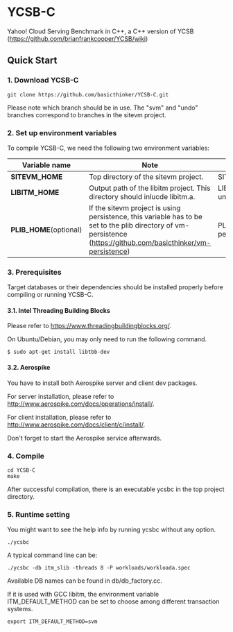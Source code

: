 YCSB-C
======

Yahoo! Cloud Serving Benchmark in C++, a C++ version of YCSB (https://github.com/brianfrankcooper/YCSB/wiki)

## Quick Start

### 1. Download YCSB-C

    git clone https://github.com/basicthinker/YCSB-C.git

Please note which branch should be in use.
The "svm" and "undo" branches correspond to branches in the sitevm project.

### 2. Set up environment variables

To compile YCSB-C, we need the following two environment variables:

Variable name | Note | Example
--------------|------|--------
**SITEVM\_HOME** | Top directory of the sitevm project. | SITEVM\_HOME=$HOME/Projects/sitevm\_dune
**LIBITM\_HOME** | Output path of the libitm project. This directory should inlucde libitm.a. | LIBITM\_HOME=$HOME/Projects/gcc/x86\_64-unknown-linux-gnu/libitm
**PLIB\_HOME**(optional) | If the sitevm project is using persistence, this variable has to be set to the plib directory of vm-persistence (https://github.com/basicthinker/vm-persistence) | PLIB\_HOME=$HOME/Projects/vm-persistence/plib

### 3. Prerequisites

Target databases or their dependencies should be installed properly before compiling or running YCSB-C.

#### 3.1. Intel Threading Building Blocks

Please refer to https://www.threadingbuildingblocks.org/.

On Ubuntu/Debian, you may only need to run the following command.

    $ sudo apt-get install libtbb-dev

#### 3.2. Aerospike

You have to install both Aerospike server and client dev packages.

For server installation, please refer to http://www.aerospike.com/docs/operations/install/.

For client installation, please refer to http://www.aerospike.com/docs/client/c/install/.

Don't forget to start the Aerospike service afterwards.

### 4. Compile

    cd YCSB-C
    make

After successful compilation, there is an executable ycsbc in the top project directory.

### 5. Runtime setting

You might want to see the help info by running ycsbc without any option.

    ./ycsbc

A typical command line can be:

    ./ycsbc -db itm_slib -threads 8 -P workloads/workloada.spec

Available DB names can be found in db/db\_factory.cc.

If it is used with GCC libitm, the environment variable ITM\_DEFAULT\_METHOD can be set to choose among different transaction systems.

    export ITM_DEFAULT_METHOD=svm

